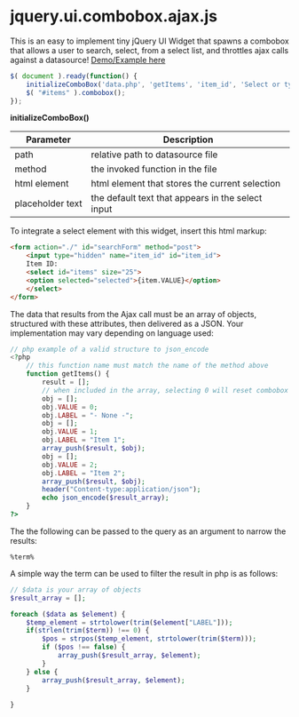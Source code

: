 # jquery.ui.combobox.ajax.js

This is an easy to implement tiny jQuery UI Widget that spawns a combobox that allows a user to search, select, from a select list, and throttles ajax calls against a datasource! <a href="https://ravenmyst.net/work/combobox/">Demo/Example here</a>

```javascript
$( document ).ready(function() {
	initializeComboBox('data.php', 'getItems', 'item_id', 'Select or type an item..');
	$( "#items" ).combobox();
});

```

**initializeComboBox()**

| Parameter  | Description |
| ------------- | ------------- |
| path | relative path to datasource file |
| method | the invoked function in the file |
| html element | html element that stores the current selection |
| placeholder text | the default text that appears in the select input |

To integrate a select element with this widget, insert this html markup:
```html
<form action="./" id="searchForm" method="post">
	<input type="hidden" name="item_id" id="item_id">
	Item ID: 
	<select id="items" size="25">
	<option selected="selected">{item.VALUE}</option>
	</select>
</form>
```

The data that results from the Ajax call must be an array of objects, structured with these attributes, then delivered as a JSON. Your implementation may vary depending on language used:
```php
// php example of a valid structure to json_encode
<?php
	// this function name must match the name of the method above
	function getItems() {
		result = [];
		// when included in the array, selecting 0 will reset combobox to default state
		obj = [];
		obj.VALUE = 0;
		obj.LABEL = "- None -";
		obj = [];
		obj.VALUE = 1;
		obj.LABEL = "Item 1";
		array_push($result, $obj);
		obj = [];
		obj.VALUE = 2;
		obj.LABEL = "Item 2";
		array_push($result, $obj);
		header("Content-type:application/json");
		echo json_encode($result_array);
	}
?>
```

The the following can be passed to the query as an argument to narrow the results:
```
%term%
```

A simple way the term can be used to filter the result in php is as follows:
```php
// $data is your array of objects
$result_array = [];

foreach ($data as $element) {
	$temp_element = strtolower(trim($element["LABEL"]));
	if(strlen(trim($term)) !== 0) {
		$pos = strpos($temp_element, strtolower(trim($term)));
		if ($pos !== false) {
			array_push($result_array, $element);
		}
	} else {
		array_push($result_array, $element);
	}
	
}
```